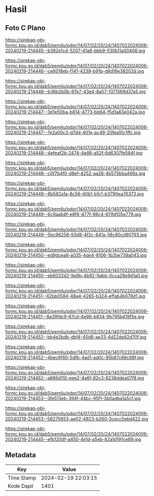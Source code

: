 # Hasil

## Foto C Plano

https://sirekap-obj-formc.kpu.go.id/dab5/pemilu/pdpr/14/07/02/20/24/1407022024006-20240219-214445--b382e1c4-5207-41a8-bbb9-530b11a00406.jpg

https://sirekap-obj-formc.kpu.go.id/dab5/pemilu/pdpr/14/07/02/20/24/1407022024006-20240219-214446--ce6018eb-f141-4239-b91b-d8d16e38202d.jpg

https://sirekap-obj-formc.kpu.go.id/dab5/pemilu/pdpr/14/07/02/20/24/1407022024006-20240219-214446--b36b2b0b-97e7-43e4-8a57-1371569d37a5.jpg

https://sirekap-obj-formc.kpu.go.id/dab5/pemilu/pdpr/14/07/02/20/24/1407022024006-20240219-214447--3d1e50ba-b814-4773-bb64-f5d1a83e042a.jpg

https://sirekap-obj-formc.kpu.go.id/dab5/pemilu/pdpr/14/07/02/20/24/1407022024006-20240219-214447--7e2a00c3-d7dd-401e-ac49-20fea10c1ffc.jpg

https://sirekap-obj-formc.kpu.go.id/dab5/pemilu/pdpr/14/07/02/20/24/1407022024006-20240219-214448--4efeaf2b-2474-4e88-a52f-6d6307fe584f.jpg

https://sirekap-obj-formc.kpu.go.id/dab5/pemilu/pdpr/14/07/02/20/24/1407022024006-20240219-214448--c0f7b4f0-d8ef-4252-aa28-4b575bba466a.jpg

https://sirekap-obj-formc.kpu.go.id/dab5/pemilu/pdpr/14/07/02/20/24/1407022024006-20240219-214449--8b582a1a-8c56-40b1-b1c1-b3790ea76373.jpg

https://sirekap-obj-formc.kpu.go.id/dab5/pemilu/pdpr/14/07/02/20/24/1407022024006-20240219-214449--6c9aab4f-e8f6-477f-98c4-611fd105e779.jpg

https://sirekap-obj-formc.kpu.go.id/dab5/pemilu/pdpr/14/07/02/20/24/1407022024006-20240219-214449--5bc96258-93d9-4f2c-841a-58c80cd90793.jpg

https://sirekap-obj-formc.kpu.go.id/dab5/pemilu/pdpr/14/07/02/20/24/1407022024006-20240219-214450--ed9dcea8-a035-4de4-8106-1b2be739a043.jpg

https://sirekap-obj-formc.kpu.go.id/dab5/pemilu/pdpr/14/07/02/20/24/1407022024006-20240219-214450--eb6032d2-9e9b-4b92-9abb-0cca28e9d1a0.jpg

https://sirekap-obj-formc.kpu.go.id/dab5/pemilu/pdpr/14/07/02/20/24/1407022024006-20240219-214451--62bb0584-48a4-4265-b324-effab4b678d1.jpg

https://sirekap-obj-formc.kpu.go.id/dab5/pemilu/pdpr/14/07/02/20/24/1407022024006-20240219-214451--8a39fdc9-67cd-4e96-b834-6b795b419f5e.jpg

https://sirekap-obj-formc.kpu.go.id/dab5/pemilu/pdpr/14/07/02/20/24/1407022024006-20240219-214452--bb4e2bdb-dbf4-45d8-ae33-4d22de82d70f.jpg

https://sirekap-obj-formc.kpu.go.id/dab5/pemilu/pdpr/14/07/02/20/24/1407022024006-20240219-214452--4bec6f60-5dfb-4ad1-ad0c-95b87c69c99f.jpg

https://sirekap-obj-formc.kpu.go.id/dab5/pemilu/pdpr/14/07/02/20/24/1407022024006-20240219-214452--a866d110-eee2-4a6f-82c3-6238ddea07f8.jpg

https://sirekap-obj-formc.kpu.go.id/dab5/pemilu/pdpr/14/07/02/20/24/1407022024006-20240219-214453--3fe513eb-394f-44bc-95f1-3b0adba1a5cf.jpg

https://sirekap-obj-formc.kpu.go.id/dab5/pemilu/pdpr/14/07/02/20/24/1407022024006-20240219-214453--56275653-ae02-4823-b260-3cecc5ebd422.jpg

https://sirekap-obj-formc.kpu.go.id/dab5/pemilu/pdpr/14/07/02/20/24/1407022024006-20240219-214445--efb120df-a450-4e1d-a5eb-82a1d191ce89.jpg


## Metadata

| Key        | Value               |
| ---------- | ------------------- |
| Time Stamp | 2024-02-19 22:03:15 |
| Kode Dapil | 1401                |



